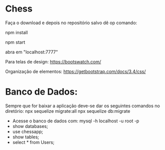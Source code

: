 # Chess
Faça o download e depois no repositório salvo dê op comando:

npm install

npm start

abra em "localhost:7777"

Para telas de design: https://bootswatch.com/

Organização de elementos: https://getbootstrap.com/docs/3.4/css/


# Banco de Dados:
Sempre que for baixar a aplicação deve-se dar os seguintes comandos no diretório:
npx sequelize migrate:all
npx sequelize db:migrate

- Acesse o banco de dados com: mysql -h localhost -u root -p
- show databases;
- use chessapp;
- show tables;
- select * from Users;